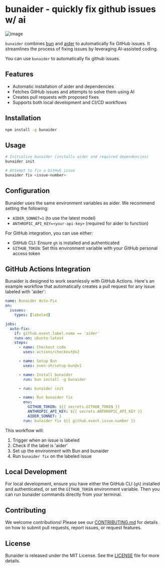 # bunaider - quickly fix github issues w/ ai

![image](https://github.com/user-attachments/assets/b11a43ac-6e28-4aea-9e3c-ff41f1dbce8a)

`bunaider` combines [bun](https://github.com/oven-sh/bun) and [aider](https://aider.chat) to automatically fix GitHub issues. It streamlines the process of fixing issues by leveraging AI-assisted coding.

You can use `bunaider` to automatically fix github issues.

## Features

- Automatic installation of aider and dependencies
- Fetches GitHub issues and attempts to solve them using AI
- Creates pull requests with proposed fixes
- Supports both local development and CI/CD workflows

## Installation

```bash
npm install -g bunaider
```

## Usage

```bash
# Initialize bunaider (installs aider and required dependencies)
bunaider init

# Attempt to fix a GitHub issue
bunaider fix <issue-number>
```

## Configuration

Bunaider uses the same environment variables as aider. We recommend setting the following:

- `AIDER_SONNET=1` (to use the latest model)
- `ANTHROPIC_API_KEY=<your-api-key>` (required for aider to function)

For GitHub integration, you can use either:

- GitHub CLI: Ensure `gh` is installed and authenticated
- `GITHUB_TOKEN`: Set this environment variable with your GitHub personal access token

## GitHub Actions Integration

Bunaider is designed to work seamlessly with GitHub Actions. Here's an example workflow that automatically creates a pull request for any issue labeled with 'aider':

```yaml
name: Bunaider Auto-Fix
on:
  issues:
    types: [labeled]

jobs:
  auto-fix:
    if: github.event.label.name == 'aider'
    runs-on: ubuntu-latest
    steps:
      - name: Checkout code
        uses: actions/checkout@v2

      - name: Setup Bun
        uses: oven-sh/setup-bun@v1

      - name: Install bunaider
        run: bun install -g bunaider

      - run: bunaider init

      - name: Run bunaider fix
        env:
          GITHUB_TOKEN: ${{ secrets.GITHUB_TOKEN }}
          ANTHROPIC_API_KEY: ${{ secrets.ANTHROPIC_API_KEY }}
          AIDER_SONNET: 1
        run: bunaider fix ${{ github.event.issue.number }}
```

This workflow will:

1. Trigger when an issue is labeled
2. Check if the label is 'aider'
3. Set up the environment with Bun and bunaider
4. Run `bunaider fix` on the labeled issue

## Local Development

For local development, ensure you have either the GitHub CLI (`gh`) installed and authenticated, or set the `GITHUB_TOKEN` environment variable. Then you can run bunaider commands directly from your terminal.

## Contributing

We welcome contributions! Please see our [CONTRIBUTING.md](CONTRIBUTING.md) for details on how to submit pull requests, report issues, or request features.

## License

Bunaider is released under the MIT License. See the [LICENSE](LICENSE) file for more details.
